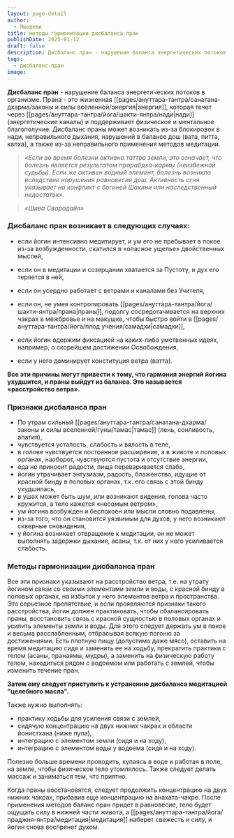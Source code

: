```yaml
---
layout: page-detail
author:
  - Яшодеви
title: методы гармонизации дисбаланса пран
publishDate: 2025-01-12
draft: false
description: Дисбаланс пран - нарушение баланса энергетических потоков в организме. Прана - это жизненная энергия, которая течет через нади (энергетические каналы) и поддерживает физическое и ментальное благополучие. Дисбаланс праны может возникать из-за блокировок в нади, неправильного дыхания, нарушений в балансе дош (вата, питта, капха), а также из-за неправильного применения методов медитации.
tags:
  - дисбаланс-пран
image:
---
```

**Дисбаланс пран** - нарушение баланса энергетических потоков в организме. Прана - это жизненная [[pages/ануттара-тантра/санатана-дхарма/законы и силы вселенной/энергия|энергия]], которая течет через [[pages/ануттара-тантра/йога/шакти-янтра/нади|нади]] (энергетические каналы) и поддерживает физическое и ментальное благополучие. Дисбаланс праны может возникать из-за блокировок в нади, неправильного дыхания, нарушений в балансе дош (вата, питта, капха), а также из-за неправильного применения методов медитации.

>*«Если во время болезни активна таттва земли, это означает, что болезнь является результатом прарабдха-кармы (неизбежной судьбы). Если же активен водный элемент, болезнь возникла вследствие нарушения равновесия дош. Активность огня указывает на конфликт с богиней Шакини или наследственный недостаток».*

>*«Шива Свародайя»*

### Дисбаланс пран возникает в следующих случаях: 

- если йогин интенсивно медитирует, и ум его не пребывает в покое из-за возбужденности, скатился в «опасное ущелье» двойственных мыслей, 

- если он в медитации и созерцании хватается за Пустоту, и дух его теряется в ней, 

- если он усердно работает с ветрами и каналами без Учителя, 

- если он, не умея контролировать [[pages/ануттара-тантра/йога/шакти-янтра/прана|праны]], подолгу сосредотачивается на верхних чакрах в межбровье и на макушке, чтобы быстро войти в [[pages/ануттара-тантра/йога/плод учения/самадхи|самадхи]], 

- если йогин одержим фиксацией на каких-либо умственных идеях, например, о скорейшем достижении Освобождения, 

- если у него доминирует конституция ветра (ватта). 

**Все эти причины могут привести к тому, что гармония энергий йогина ухудшится, и праны выйдут из баланса. Это называется «расстройство ветра».** 

### Признаки дисбаланса пран 

- По утрам сильный [[pages/ануттара-тантра/санатана-дхарма/законы и силы вселенной/гуны/тамас|тамас]] (лень, сонливость, апатия), 
- чувствуется усталость, слабость и вялость в теле, 
- в голове чувствуется постоянное расширение, а в животе и половых органах, наоборот, чувствуются пустота и отсутствие энергии, 
- еда не приносит радости, пища переваривается слабо, 
- йогин утрачивает энтузиазм, радость, блаженство, идущие от красной бинду в половых органах, т.к. его связь с этой бинду ухудшилась, 
- в ушах может быть шум, или возникают видения, голова часто кружится, а тело кажется «несомым ветром», 
- ум йогина возбужден и беспокоен или мысли словно подавлены, 
- из-за того, что он становится уязвимым для духов, у него возникают скверные сновидения, 
- у йогина возникает отвращение к медитации, он не может выполнять задержки дыхания, асаны, т.к. от них у него усиливается слабость. 

### Методы гармонизации дисбаланса пран 

Все эти признаки указывают на расстройство ветра, т.е. на утрату йогином связи со своими элементами земли и воды, с красной бинду в половых органах, на избыток у него элементов ветра и пространства. Это серьезное препятствие, и если проявляются признаки такого расстройства, йогин должен практиковать, чтобы сбалансировать праны, восстановить связь с красной сущностью в половых органах и усилить элементы земли и воды. Для этого следует держать ум в покое и весьма расслабленным, отбрасывая всякую погоню за достижениями. Есть плотную пищу (допустимо даже мясо), оставить на время медитацию сидя и заменить ее на ходьбу, прекратить практики с телом (асаны, пранаямы, мудры), а заменить на физическую работу телом, находиться рядом с водоемом или работать с землей, чтобы изменить течение пран. 

**Затем ему следует приступить к устранению дисбаланса медитацией "целебного масла".**

Также нужно выполнять: 

- практику ходьбы для усиления связи с землей, 
- сидячую концентрацию на двух нижних чакрах и области йонистхана (ниже пупа), 
- интеграцию с элементом земли (сидя и на ходу), 
- интеграцию с элементом воды у водоема (сидя и на ходу). 

Полезно больше времени проводить, купаясь в воде и работая в поле, на земле, чтобы физическое тело утомлялось. Также следует делать массаж и заниматься тем, что приятно. 

Когда праны восстановятся, следует продолжить концентрацию на двух нижних чакрах, прибавив еще концентрацию на анахата-чакре. После применения методов баланс пран придет в равновесие, тело будет ощущать силу в нижней части живота, а [[pages/ануттара-тантра/йога/праджня-янтра/медитация|медитация]] наберет свежесть и силу, и йогин снова воспрянет духом.